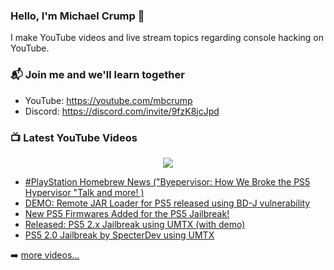 ### Hello, I'm Michael Crump 👋

I make YouTube videos and live stream topics regarding console hacking on YouTube. 

### 📬 Join me and we'll learn together

- YouTube: https://youtube.com/mbcrump
- Discord: https://discord.com/invite/9fzK8jcJpd

### 📺 Latest YouTube Videos

<div align="center">

[<img src="https://img.shields.io/badge/-Subscribe-red?style=for-the-badge&logo=youtube&logoColor=white"/>](https://www.youtube.com/c/mbcrump?sub_confirmation=1)

</div>

<!-- YOUTUBE:START -->
- [#PlayStation Homebrew News &lpar;&quot;Byepervisor: How We Broke the PS5 Hypervisor &quot;Talk and more! &rpar;](https://www.youtube.com/watch?v=4JYcAjK_OUQ)
- [DEMO: Remote JAR Loader for PS5 released using BD-J vulnerability](https://www.youtube.com/watch?v=AGiKEwFyjcQ)
- [New PS5 Firmwares Added for the PS5 Jailbreak!](https://www.youtube.com/watch?v=8OLV2dbZ7Go)
- [Released: PS5 2.x Jailbreak using UMTX &lpar;with demo&rpar;](https://www.youtube.com/watch?v=jEyC7ZCVNJM)
- [PS5 2.0 Jailbreak by SpecterDev using UMTX](https://www.youtube.com/watch?v=MsrgCMTXqKw)
<!-- YOUTUBE:END -->

➡️ [more videos...](https://youtube.com/mbcrump)

